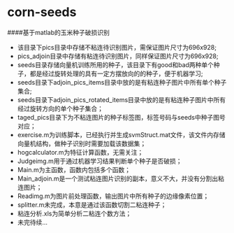 # corn-seeds
####基于matlab的玉米种子破损识别


- 该目录下pics目录中存储不粘连待识别图片，需保证图片尺寸为696x928;
- pics_adjoin目录中存储有粘连待识别图片，同样保证图片尺寸为696x928;
- seeds目录存储向量机训练所用的种子，该目录下有good和bad两种单个种子，都是经过旋转处理的具有一定方摆放向的的种子，便于机器学习;
- seeds目录下adjoin_pics_items目录中放的是有粘连种子图片中所有单个种子集合;
- seeds目录下adjoin_pics_rotated_items目录中放的是有粘连种子图片中所有经过旋转方向的单个种子集合；
- taged_pics目录下为不粘连图片的种子标签图，标签号码与seeds中种子图号对应；
- exercise.m为训练脚本，已经执行并生成svmStruct.mat文件，该文件内存储向量机结构，做种子识别时需要加载该数据集；
- hogcalculator.m为特征计算函数，无需关注；
- Judgeimg.m用于通过机器学习结果判断单个种子是否破损；
- Main.m为主函数，函数内包括多个函数；
- Main_adjoin.m是一个测试粘连图片识别的副本，意义不大，并没有分割出粘连图片；
- Readimg.m为图片前处理函数，输出图片中所有种子的边缘像素位置；
- splitter.m未完成，本意是通过该函数切割二粘连种子；
- 粘连分析.xls为简单分析二粘连个数方法；
- 未完待续...

